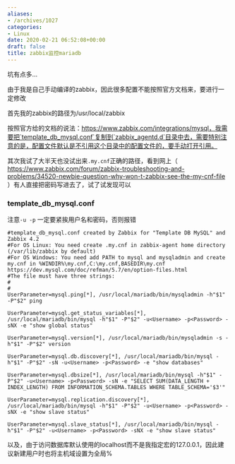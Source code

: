 ```yaml
---
aliases:
- /archives/1027
categories:
- Linux
date: 2020-02-21 06:52:08+00:00
draft: false
title: zabbix监控mariadb
---
```




坑有点多...

由于我是自己手动编译的zabbix，因此很多配置不能按照官方文档来，要进行一定修改

首先我的zabbix的路径为/usr/local/zabbix

按照官方给的文档的说法：https://www.zabbix.com/integrations/mysql，我需要把`template_db_mysql.conf`复制到`zabbix_agentd.d`目录中去，需要特别注意的是，配置文件默认是不引用这个目录中的配置文件的，要手动打开引用。

其次我试了大半天也没试出来`.my.cnf`正确的路径，看到网上（ https://www.zabbix.com/forum/zabbix-troubleshooting-and-problems/34520-newbie-question-why-won-t-zabbix-see-the-my-cnf-file ）有人直接把密码写进去了，试了试发现可以

### template_db_mysql.conf 

注意`-u -p` 一定要紧挨用户名和密码，否则报错



```
#template_db_mysql.conf created by Zabbix for "Template DB MySQL" and Zabbix 4.2
#For OS Linux: You need create .my.cnf in zabbix-agent home directory (/var/lib/zabbix by default)
#For OS Windows: You need add PATH to mysql and mysqladmin and create my.cnf in %WINDIR%\my.cnf,C:\my.cnf,BASEDIR\my.cnf https://dev.mysql.com/doc/refman/5.7/en/option-files.html
#The file must have three strings:
#
#
UserParameter=mysql.ping[*], /usr/local/mariadb/bin/mysqladmin -h"$1" -P"$2" ping

UserParameter=mysql.get_status_variables[*], /usr/local/mariadb/bin/mysql -h"$1" -P"$2" -u<Username> -p<Password> -sNX -e "show global status"

UserParameter=mysql.version[*], /usr/local/mariadb/bin/mysqladmin -s -h"$1" -P"$2" version

UserParameter=mysql.db.discovery[*], /usr/local/mariadb/bin/mysql -h"$1" -P"$2" -sN -u<Username> -p<Password> -e "show databases"

UserParameter=mysql.dbsize[*], /usr/local/mariadb/bin/mysql -h"$1" -P"$2" -u<Username> -p<Password> -sN -e "SELECT SUM(DATA_LENGTH + INDEX_LENGTH) FROM INFORMATION_SCHEMA.TABLES WHERE TABLE_SCHEMA='$3'"

UserParameter=mysql.replication.discovery[*], /usr/local/mariadb/bin/mysql -h"$1" -P"$2" -u<Username> -p<Password> -sNX -e "show slave status"

UserParameter=mysql.slave_status[*], /usr/local/mariadb/bin/mysql -h"$1" -P"$2" -u<Username> -p<Password> -sNX -e "show slave status"
```

以及，由于访问数据库默认使用的localhost而不是我指定宏的127.0.0.1，因此建议新建用户时也将主机域设置为全局%